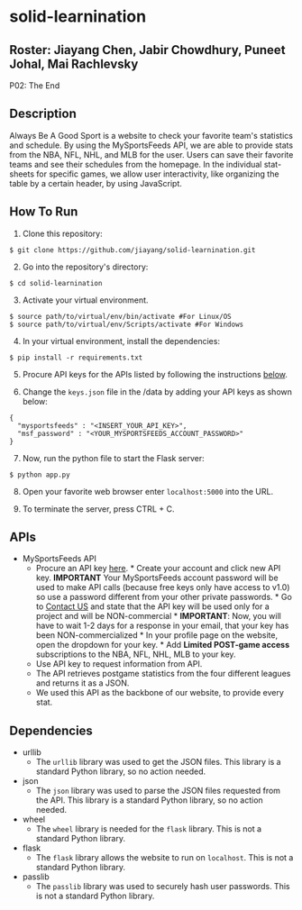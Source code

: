 # solid-learnination

## Roster: Jiayang Chen, Jabir Chowdhury, Puneet Johal, Mai Rachlevsky

P02: The End

## Description
Always Be A Good Sport is a website to check your favorite team's statistics and schedule. By using the MySportsFeeds API, we are able to provide stats from the NBA, NFL, NHL, and MLB for the user. Users can save their favorite teams and see their schedules from the homepage. In the individual stat-sheets for specific games, we allow user interactivity, like organizing the table by a certain header, by using JavaScript. 

## How To Run
1. Clone this repository:
```
$ git clone https://github.com/jiayang/solid-learnination.git
```

2. Go into the repository's directory:
```
$ cd solid-learnination
```

3. Activate your virtual environment. 
```
$ source path/to/virtual/env/bin/activate #For Linux/OS
$ source path/to/virtual/env/Scripts/activate #For Windows
```

4. In your virtual environment, install the dependencies:
```
$ pip install -r requirements.txt
```

5. Procure API keys for the APIs listed by following the instructions [below](https://github.com/jiayang/solid-learnination#apis).

6. Change the `keys.json` file in the /data by adding your API keys as shown below:
```
{
  "mysportsfeeds" : "<INSERT_YOUR_API_KEY>",
  "msf_password" : "<YOUR_MYSPORTSFEEDS_ACCOUNT_PASSWORD>"
}
```

7. Now, run the python file to start the Flask server:
```
$ python app.py
```

8. Open your favorite web browser enter `localhost:5000` into the URL.

9. To terminate the server, press CTRL + C.

## APIs
- MySportsFeeds API
     - Procure an API key [here](https://www.mysportsfeeds.com/). 
      * Create your account and click new API key. 
       **IMPORTANT** Your MySportsFeeds account password will be used to make API calls (because free keys only have access to v1.0) so use a password different from your other private passwords.
      * Go to [Contact US](https://www.mysportsfeeds.com/contact-us) and state that the API key will be used only for a project and will be NON-commercial
      * **IMPORTANT**: Now, you will have to wait 1-2 days for a response in your email, that your key has been NON-commercialized
      * In your profile page on the website, open the dropdown for your key.
      * Add **Limited POST-game access** subscriptions to the NBA, NFL, NHL, MLB to your key.
     - Use API key to request information from API.
     - The API retrieves postgame statistics from the four different leagues and returns it as a JSON.
     - We used this API as the backbone of our website, to provide every stat.

## Dependencies
- urllib
     - The `urllib` library was used to get the JSON files. This library is a standard Python library, so no action needed.
- json
     - The `json` library was used to parse the JSON files requested from the API. This library is a standard Python library, so no action needed.
- wheel
     - The `wheel` library is needed for the `flask` library. This is not a standard Python library.
- flask
     - The `flask` library allows the website to run on `localhost`. This is not a standard Python library.
- passlib
     - The `passlib` library was used to securely hash user passwords. This is not a standard Python library.
